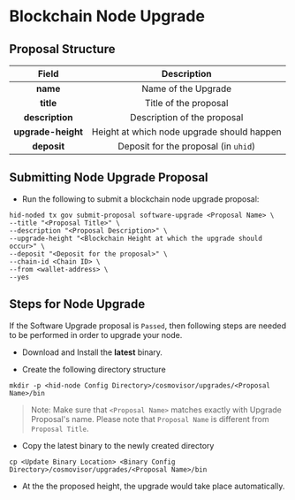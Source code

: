 # Blockchain Node Upgrade

## Proposal Structure

| Field | Description |
| :--------------: | :----: |
|   **name**   |  Name of the Upgrade |
|   **title**   |  Title of the proposal |
|   **description**  |  Description of the proposal |
|   **upgrade-height**  |  Height at which node upgrade should happen |
|   **deposit**      | Deposit for the proposal (in `uhid`) |

## Submitting Node Upgrade Proposal

* Run the following to submit a blockchain node upgrade proposal:

```
hid-noded tx gov submit-proposal software-upgrade <Proposal Name> \
--title "<Proposal Title>" \
--description "<Proposal Description>" \
--upgrade-height "<Blockchain Height at which the upgrade should occur>" \
--deposit "<Deposit for the proposal>" \
--chain-id <Chain ID> \
--from <wallet-address> \
--yes
```

## Steps for Node Upgrade

If the Software Upgrade proposal is `Passed`, then following steps are needed to be performed in order to upgrade your node.

* Download and Install the **latest** binary.

* Create the following directory structure

```
mkdir -p <hid-node Config Directory>/cosmovisor/upgrades/<Proposal Name>/bin
```

> Note: Make sure that `<Proposal Name>` matches exactly with Upgrade Proposal's name. Please note that `Proposal Name` is different from `Proposal Title`.

* Copy the latest binary to the newly created directory

```
cp <Update Binary Location> <Binary Config Directory>/cosmovisor/upgrades/<Proposal Name>/bin
```

* At the the proposed height, the upgrade would take place automatically.